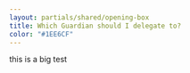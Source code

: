 ```yaml
---
layout: partials/shared/opening-box
title: Which Guardian should I delegate to?
color: "#1EE6CF"
---
```


this is a big test
